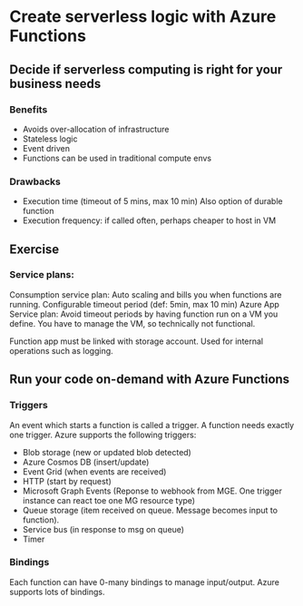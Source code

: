 # Create serverless logic with Azure Functions

## Decide if serverless computing is right for your business needs

### Benefits
 - Avoids over-allocation of infrastructure
 - Stateless logic
 - Event driven
 - Functions can be used in traditional compute envs

### Drawbacks
 - Execution time (timeout of 5 mins, max 10 min) Also option of durable function
 - Execution frequency: if called often, perhaps cheaper to host in VM

## Exercise

### Service plans:

Consumption service plan: Auto scaling and bills you when functions are running. Configurable timeout period (def: 5min, max 10 min)
Azure App Service plan: Avoid timeout periods by having function run on a VM you define. You have to manage the VM, so technically not functional.

Function app must be linked with storage account. Used for internal operations such as logging.

## Run your code on-demand with Azure Functions

### Triggers
An event which starts a function is called a trigger. A function needs exactly one trigger. Azure supports the following triggers:
 - Blob storage (new or updated blob detected)
 - Azure Cosmos DB (insert/update)
 - Event Grid (when events are received)
 - HTTP (start by request)
 - Microsoft Graph Events (Reponse to webhook from MGE. One trigger instance can react toe one MG resource type)
 - Queue storage (item received on queue. Message becomes input to function).
 - Service bus (in response to msg on queue)
 - Timer

### Bindings

Each function can have 0-many bindings to manage input/output. Azure supports lots of bindings.